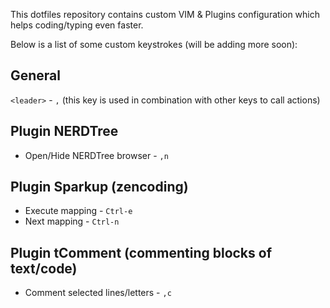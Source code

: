 This dotfiles repository contains custom VIM & Plugins configuration which helps coding/typing even faster.

Below is a list of some custom keystrokes (will be adding more soon):

## General

`<leader>` - `,` (this key is used in combination with other keys to call actions)

## Plugin NERDTree

* Open/Hide NERDTree browser - `,n`


## Plugin Sparkup (zencoding)

* Execute mapping - `Ctrl-e`
* Next mapping - `Ctrl-n`


## Plugin tComment (commenting blocks of text/code)

* Comment selected lines/letters - `,c`